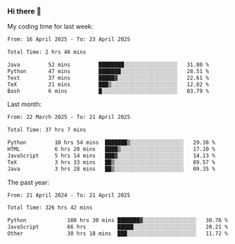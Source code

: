### Hi there 👋

My coding time for last week:

<!--START_SECTION:week-->

```txt
From: 16 April 2025 - To: 23 April 2025

Total Time: 2 hrs 46 mins

Java         52 mins         ████████░░░░░░░░░░░░░░░░░   31.80 %
Python       47 mins         ███████░░░░░░░░░░░░░░░░░░   28.51 %
Text         37 mins         █████▓░░░░░░░░░░░░░░░░░░░   22.61 %
TeX          21 mins         ███▒░░░░░░░░░░░░░░░░░░░░░   12.82 %
Bash         6 mins          █░░░░░░░░░░░░░░░░░░░░░░░░   03.79 %
```

<!--END_SECTION:week-->

Last month:

<!--START_SECTION:month-->

```txt
From: 22 March 2025 - To: 21 April 2025

Total Time: 37 hrs 7 mins

Python         10 hrs 54 mins  ███████▒░░░░░░░░░░░░░░░░░   29.38 %
HTML           6 hrs 20 mins   ████▒░░░░░░░░░░░░░░░░░░░░   17.10 %
JavaScript     5 hrs 14 mins   ███▓░░░░░░░░░░░░░░░░░░░░░   14.13 %
TeX            3 hrs 33 mins   ██▒░░░░░░░░░░░░░░░░░░░░░░   09.57 %
Java           3 hrs 28 mins   ██▒░░░░░░░░░░░░░░░░░░░░░░   09.35 %
```

<!--END_SECTION:month-->

The past year:

<!--START_SECTION:year-->

```txt
From: 21 April 2024 - To: 21 April 2025

Total Time: 326 hrs 42 mins

Python             100 hrs 30 mins ███████▓░░░░░░░░░░░░░░░░░   30.76 %
JavaScript         66 hrs          █████░░░░░░░░░░░░░░░░░░░░   20.21 %
Other              38 hrs 18 mins  ███░░░░░░░░░░░░░░░░░░░░░░   11.72 %
```

<!--END_SECTION:year-->
